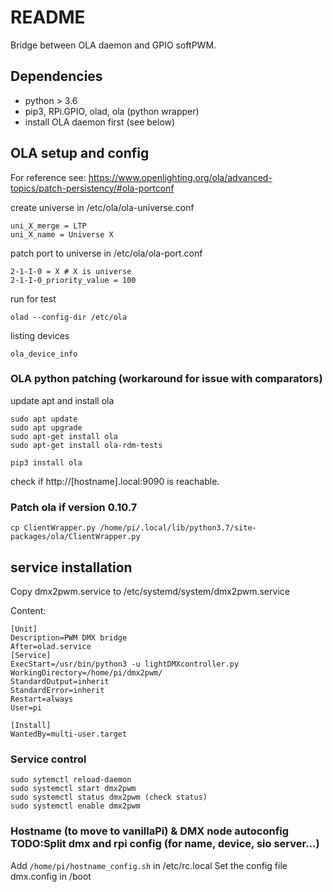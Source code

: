 # README #

Bridge between OLA daemon and GPIO softPWM.
## Dependencies

* python > 3.6
* pip3, RPi.GPIO, olad, ola (python wrapper)
* install OLA daemon first (see below)

## OLA setup and config

For reference see: https://www.openlighting.org/ola/advanced-topics/patch-persistency/#ola-portconf

create universe in /etc/ola/ola-universe.conf 
```
uni_X_merge = LTP
uni_X_name = Universe X
```
patch port to universe in /etc/ola/ola-port.conf 
```
2-1-I-0 = X # X is universe 
2-1-I-0_priority_value = 100
```
run for test
```
olad --config-dir /etc/ola
```

listing devices
```
ola_device_info
```


### OLA python patching (workaround for issue with comparators)
update apt and install ola
```
sudo apt update
sudo apt upgrade
sudo apt-get install ola
sudo apt-get install ola-rdm-tests

pip3 install ola

```
check if http://[hostname].local:9090 is reachable.

### Patch ola if version 0.10.7
```
cp ClientWrapper.py /home/pi/.local/lib/python3.7/site-packages/ola/ClientWrapper.py
```

## service installation

 Copy dmx2pwm.service to /etc/systemd/system/dmx2pwm.service  
   
Content:
  
```
[Unit]
Description=PWM DMX bridge
After=olad.service
[Service]
ExecStart=/usr/bin/python3 -u lightDMXcontroller.py
WorkingDirectory=/home/pi/dmx2pwm/
StandardOutput=inherit
StandardError=inherit
Restart=always
User=pi

[Install]
WantedBy=multi-user.target
```
### Service control
```
sudo sytemctl reload-daemon
sudo systemctl start dmx2pwm
sudo systemctl status dmx2pwm (check status)
sudo systemctl enable dmx2pwm
```

### Hostname (to move to vanillaPi) & DMX node autoconfig TODO:Split dmx and rpi config (for name, device, sio server...)
Add `/home/pi/hostname_config.sh` in /etc/rc.local
Set the config file dmx.config in /boot